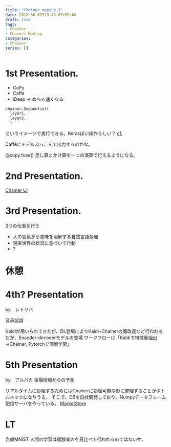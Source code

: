 ```yaml
---
title: "Chainer meetup 3"
date: 2018-06-09T13:46:07+09:00
draft: true
tags: 
- Chainer
- Chainer Meetup
categories: 
- Chainer
series: []
---
```


# 1st Presentation.

- CuPy
- Caffe
- iDeep -> めちゃ速くなる

```python
chainer.Sequential(
  layer1,
  layer2,
  )
```
というイメージで実行できる。Kerasぽい操作らしい？
[cf.](http://musyoku.github.io/2017/10/15/chainer-nn/)

Caffeにモデルぶっこんで出力するのかな。

@cupy.fuse()
足し算とかけ算を一つの演算で行えるようになる。

# 2nd Presentation.

[Chainer UI](https://github.com/chainer/chainerui)

# 3rd Presentation.

3つの仕事を行う
- 人の言葉から意味を理解する自然言語処理
- 現実世界の状況に基づいて行動
- ?

# 休憩
# 4th? Presentation
by　レトリバ

音声認識

Kaldiが用いられてきたが、DL登場によりKaldi+Chainerの魔改造など行われる
だが、Encoder-decoderモデルの登場
ワークフローは「Kaldiで特徴量抽出→Chainer, Pytorchで深層学習」

# 5th Presentation
by　アルパカ
金融情報からの予測

リアルタイムに処理するためにはChainerに処理可能な形に整理することがボトルネックになりうる。
そこで、DBを自社開発しており、Numpyデータフレーム配信サーバを作っている。
[MarketStore](https://github.com/alpacahq/marketstore)


# LT
合成MNIST
人間の学習は複数者のを見比べて行われるのではないか。
